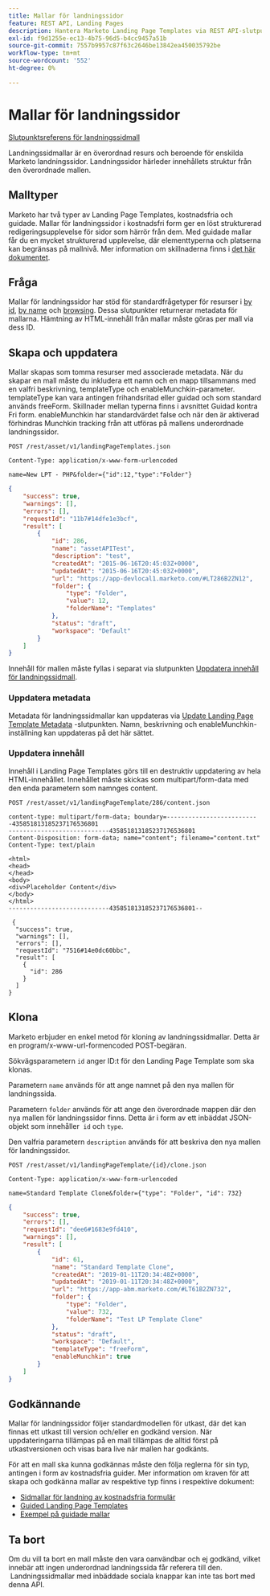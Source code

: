 ```yaml
---
title: Mallar för landningssidor
feature: REST API, Landing Pages
description: Hantera Marketo Landing Page Templates via REST API-slutpunkter för kostnadsfria formulär och guidade typer, fråga efter ID eller namn, skapa, uppdatera HTML, klona, Munchkin.
exl-id: f9d1255e-ec13-4b75-96d5-b4cc9457a51b
source-git-commit: 7557b9957c87f63c2646be13842ea450035792be
workflow-type: tm+mt
source-wordcount: '552'
ht-degree: 0%

---
```


# Mallar för landningssidor

[Slutpunktsreferens för landningssidmall](https://developer.adobe.com/marketo-apis/api/asset/#tag/Landing-Page-Templates)

Landningssidmallar är en överordnad resurs och beroende för enskilda Marketo landningssidor. Landningssidor härleder innehållets struktur från den överordnade mallen.

## Malltyper

Marketo har två typer av Landing Page Templates, kostnadsfria och guidade. Mallar för landningssidor i kostnadsfri form ger en löst strukturerad redigeringsupplevelse för sidor som härrör från dem. Med guidade mallar får du en mycket strukturerad upplevelse, där elementtyperna och platserna kan begränsas på mallnivå. Mer information om skillnaderna finns i [det här dokumentet](https://experienceleague.adobe.com/sv/docs/marketo/using/product-docs/demand-generation/landing-pages/understanding-landing-pages/understanding-free-form-vs-guided-landing-pages).

## Fråga

Mallar för landningssidor har stöd för standardfrågetyper för resurser i [by id](https://developer.adobe.com/marketo-apis/api/asset/#tag/Landing-Page-Templates/operation/getLandingPageTemplateByIdUsingGET), [by name](https://developer.adobe.com/marketo-apis/api/asset/#tag/Landing-Page-Templates/operation/getLandingPageTemplateByNameUsingGET) och [browsing](https://developer.adobe.com/marketo-apis/api/asset/#tag/Landing-Page-Templates/operation/getLandingPageTemplatesUsingGET). Dessa slutpunkter returnerar metadata för mallarna. Hämtning av HTML-innehåll från mallar måste göras per mall via dess ID.

## Skapa och uppdatera

Mallar skapas som tomma resurser med associerade metadata. När du skapar en mall måste du inkludera ett namn och en mapp tillsammans med en valfri beskrivning, templateType och enableMunchkin-parameter. templateType kan vara antingen frihandsritad eller guidad och som standard används freeForm. Skillnader mellan typerna finns i avsnittet Guidad kontra Fri form. enableMunchkin har standardvärdet false och när den är aktiverad förhindras Munchkin tracking från att utföras på mallens underordnade landningssidor.

```
POST /rest/asset/v1/landingPageTemplates.json
```

```
Content-Type: application/x-www-form-urlencoded
```

```
name=New LPT - PHP&folder={"id":12,"type":"Folder"}
```

```json
{
    "success": true,
    "warnings": [],
    "errors": [],
    "requestId": "11b7#14dfe1e3bcf",
    "result": [
        {
            "id": 286,
            "name": "assetAPITest",
            "description": "test",
            "createdAt": "2015-06-16T20:45:03Z+0000",
            "updatedAt": "2015-06-16T20:45:03Z+0000",
            "url": "https://app-devlocal1.marketo.com/#LT286B2ZN12",
            "folder": {
                "type": "Folder",
                "value": 12,
                "folderName": "Templates"
            },
            "status": "draft",
            "workspace": "Default"
        }
    ]
}
```

Innehåll för mallen måste fyllas i separat via slutpunkten [Uppdatera innehåll för landningssidmall](https://developer.adobe.com/marketo-apis/api/asset/#tag/Landing-Page-Templates/operation/updateLandingPageTemplateContentUsingPOST).

### Uppdatera metadata

Metadata för landningssidmallar kan uppdateras via [Update Landing Page Template Metadata](https://developer.adobe.com/marketo-apis/api/asset/#tag/Landing-Page-Templates/operation/updateLpTemplateUsingPOST) -slutpunkten. Namn, beskrivning och enableMunchkin-inställning kan uppdateras på det här sättet.

### Uppdatera innehåll

Innehåll i Landing Page Templates görs till en destruktiv uppdatering av hela HTML-innehållet. Innehållet måste skickas som multipart/form-data med den enda parametern som namnges content.

```
POST /rest/asset/v1/landingPageTemplate/286/content.json
```

```
content-type: multipart/form-data; boundary=--------------------------435851813185237176536801
----------------------------435851813185237176536801
Content-Disposition: form-data; name="content"; filename="content.txt"
Content-Type: text/plain

<html>
<head>
</head>
<body>
<div>Placeholder Content</div>
</body>
</html>
----------------------------435851813185237176536801--
```

```
 {
  "success": true,
  "warnings": [],
  "errors": [],
  "requestId": "7516#14e0dc60bbc",
  "result": [
    {
      "id": 286
    }
  ]
}
```

## Klona

Marketo erbjuder en enkel metod för kloning av landningssidmallar. Detta är en program/x-www-url-formencoded POST-begäran.

Sökvägsparametern `id` anger ID:t för den Landing Page Template som ska klonas.

Parametern `name` används för att ange namnet på den nya mallen för landningssida.

Parametern `folder` används för att ange den överordnade mappen där den nya mallen för landningssidor finns. Detta är i form av ett inbäddat JSON-objekt som innehåller  `id` och `type`.

Den valfria parametern `description` används för att beskriva den nya mallen för landningssidor.

```
POST /rest/asset/v1/landingPageTemplate/{id}/clone.json
```

```
Content-Type: application/x-www-form-urlencoded
```

```
name=Standard Template Clone&folder={"type": "Folder", "id": 732}
```

```json
{
    "success": true,
    "errors": [],
    "requestId": "dee6#1683e9fd410",
    "warnings": [],
    "result": [
        {
            "id": 61,
            "name": "Standard Template Clone",
            "createdAt": "2019-01-11T20:34:48Z+0000",
            "updatedAt": "2019-01-11T20:34:48Z+0000",
            "url": "https://app-abm.marketo.com/#LT61B2ZN732",
            "folder": {
                "type": "Folder",
                "value": 732,
                "folderName": "Test LP Template Clone"
            },
            "status": "draft",
            "workspace": "Default",
            "templateType": "freeForm",
            "enableMunchkin": true
        }
    ]
}
```

## Godkännande

Mallar för landningssidor följer standardmodellen för utkast, där det kan finnas ett utkast till version och/eller en godkänd version. När uppdateringarna tillämpas på en mall tillämpas de alltid först på utkastversionen och visas bara live när mallen har godkänts.

För att en mall ska kunna godkännas måste den följa reglerna för sin typ, antingen i form av kostnadsfria guider. Mer information om kraven för att skapa och godkänna mallar av respektive typ finns i respektive dokument:

- [Sidmallar för landning av kostnadsfria formulär](https://experienceleague.adobe.com/sv/docs/marketo/using/product-docs/demand-generation/landing-pages/landing-page-templates/create-a-free-form-landing-page-template)
- [Guided Landing Page Templates](https://experienceleague.adobe.com/sv/docs/marketo/using/product-docs/demand-generation/landing-pages/landing-page-templates/create-a-guided-landing-page-template)
- [Exempel på guidade mallar](https://experienceleague.adobe.com/sv/docs/marketo/using/product-docs/demand-generation/landing-pages/landing-page-templates/guided-landing-page-template-list)

## Ta bort

Om du vill ta bort en mall måste den vara oanvändbar och ej godkänd, vilket innebär att ingen underordnad landningssida får referera till den.  Landningssidmallar med inbäddade sociala knappar kan inte tas bort med denna API.
